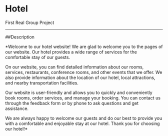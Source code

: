 # Hotel
First Real Group Project

***

##Description

*Welcome to our hotel website! We are glad to welcome you to the pages of our website. Our hotel provides a wide range of services for the comfortable stay of our guests.

On our website, you can find detailed information about our rooms, services, restaurants, conference rooms, and other events that we offer. We also provide information about the location of our hotel, local attractions, and nearby transportation facilities.

Our website is user-friendly and allows you to quickly and conveniently book rooms, order services, and manage your booking. You can contact us through the feedback form or by phone to ask questions and get assistance.

We are always happy to welcome our guests and do our best to provide you with a comfortable and enjoyable stay at our hotel. Thank you for choosing our hotel!*
